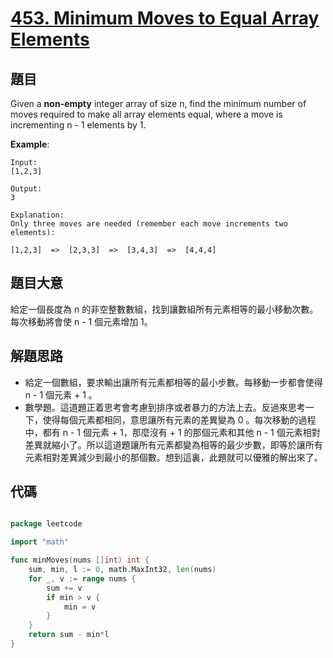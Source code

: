 # [453. Minimum Moves to Equal Array Elements](https://leetcode.com/problems/minimum-moves-to-equal-array-elements/)


## 題目

Given a **non-empty** integer array of size n, find the minimum number of moves required to make all array elements equal, where a move is incrementing n - 1 elements by 1.

**Example**:

```
Input:
[1,2,3]

Output:
3

Explanation:
Only three moves are needed (remember each move increments two elements):

[1,2,3]  =>  [2,3,3]  =>  [3,4,3]  =>  [4,4,4]
```

## 題目大意

給定一個長度為 n 的非空整數數組，找到讓數組所有元素相等的最小移動次數。每次移動將會使 n - 1 個元素增加 1。

## 解題思路

- 給定一個數組，要求輸出讓所有元素都相等的最小步數。每移動一步都會使得 n - 1 個元素 + 1 。
- 數學題。這道題正着思考會考慮到排序或者暴力的方法上去。反過來思考一下，使得每個元素都相同，意思讓所有元素的差異變為 0 。每次移動的過程中，都有 n - 1 個元素 + 1，那麼沒有 + 1 的那個元素和其他 n - 1 個元素相對差異就縮小了。所以這道題讓所有元素都變為相等的最少步數，即等於讓所有元素相對差異減少到最小的那個數。想到這裏，此題就可以優雅的解出來了。

## 代碼

```go

package leetcode

import "math"

func minMoves(nums []int) int {
	sum, min, l := 0, math.MaxInt32, len(nums)
	for _, v := range nums {
		sum += v
		if min > v {
			min = v
		}
	}
	return sum - min*l
}

```